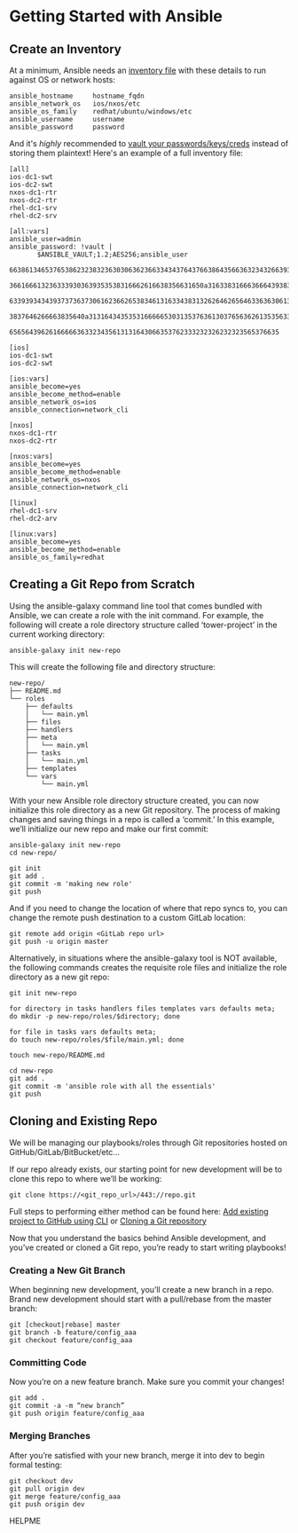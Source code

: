 # Getting Started with Ansible

## Create an Inventory

At a minimum, Ansible needs an [inventory file](https://docs.ansible.com/ansible/latest/user_guide/intro_inventory.html) with these details to run against OS or network hosts:
```
ansible_hostname     hostname_fqdn
ansible_network_os   ios/nxos/etc
ansible_os_family    redhat/ubuntu/windows/etc
ansible_username     username
ansible_password     password
```

And it's *highly* recommended to [vault your passwords/keys/creds](https://docs.ansible.com/ansible/latest/user_guide/vault.html#creating-encrypted-variables) instead of storing them plaintext! Here's an example of a full inventory file:

```
[all]
ios-dc1-swt
ios-dc2-swt
nxos-dc1-rtr
nxos-dc2-rtr
rhel-dc1-srv
rhel-dc2-srv

[all:vars]
ansible_user=admin
ansible_password: !vault |
       $ANSIBLE_VAULT;1.2;AES256;ansible_user
       66386134653765386232383236303063623663343437643766386435663632343266393064373933
       3661666132363339303639353538316662616638356631650a316338316663666439383138353032
       63393934343937373637306162366265383461316334383132626462656463363630613832313562
       3837646266663835640a313164343535316666653031353763613037656362613535633538386539
       65656439626166666363323435613131643066353762333232326232323565376635

[ios]
ios-dc1-swt
ios-dc2-swt

[ios:vars]
ansible_become=yes
ansible_become_method=enable
ansible_network_os=ios
ansible_connection=network_cli

[nxos]
nxos-dc1-rtr
nxos-dc2-rtr

[nxos:vars]
ansible_become=yes
ansible_become_method=enable
ansible_network_os=nxos
ansible_connection=network_cli

[linux]
rhel-dc1-srv
rhel-dc2-arv

[linux:vars]
ansible_become=yes
ansible_become_method=enable
ansible_os_family=redhat
```


## Creating a Git Repo from Scratch
Using the ansible-galaxy command line tool that comes bundled with Ansible, we can create a role with the init command. For example, the following will create a role directory structure called ‘tower-project’ in the current working directory:

```
ansible-galaxy init new-repo
```

This will create the following file and directory structure:

```
new-repo/
├── README.md
└── roles
    ├── defaults
    │   └── main.yml
    ├── files
    ├── handlers
    ├── meta
    │   └── main.yml
    ├── tasks
    │   └── main.yml
    ├── templates
    └── vars
        └── main.yml
```

With your new Ansible role directory structure created, you can now initialize this role directory as a new Git repository. The process of making changes and saving things in a repo is called a ‘commit.’ In this example, we’ll initialize our new repo and make our first commit:

```
ansible-galaxy init new-repo
cd new-repo/

git init
git add .
git commit -m 'making new role'
git push
```

And if you need to change the location of where that repo syncs to, you can change the remote push destination to a custom GitLab location:

```
git remote add origin <GitLab repo url>
git push -u origin master
```

Alternatively, in situations where the ansible-galaxy tool is NOT available, the following commands creates the requisite role files and initialize the role directory as a new git repo:

```
git init new-repo

for directory in tasks handlers files templates vars defaults meta;
do mkdir -p new-repo/roles/$directory; done

for file in tasks vars defaults meta;
do touch new-repo/roles/$file/main.yml; done

touch new-repo/README.md

cd new-repo
git add .
git commit -m 'ansible role with all the essentials'
git push
```

## Cloning and Existing Repo
We will be managing our playbooks/roles through Git repositories hosted on GitHub/GitLab/BitBucket/etc…

If our repo already exists, our starting point for new development will be to clone this repo to where we’ll be working:

```
git clone https://<git_repo_url>/443://repo.git
```

Full steps to performing either method can be found here:
[Add existing project to GitHub using CLI](https://help.github.com/articles/adding-an-existing-project-to-github-using-the-command-line/)
or
[Cloning a Git repository](https://help.github.com/articles/cloning-a-repository/#platform-linux)

Now that you understand the basics behind Ansible development, and you’ve created or cloned a Git repo, you’re ready to start writing playbooks!

### Creating a New Git Branch
When beginning new development, you’ll create a new branch in a repo. Brand new development should start with a pull/rebase from the master branch:

```
git [checkout|rebase] master
git branch -b feature/config_aaa
git checkout feature/config_aaa
```

### Committing Code
Now you’re on a new feature branch. Make sure you commit your changes!

```
git add .
git commit -a -m “new branch”
git push origin feature/config_aaa
```

### Merging Branches
After you’re satisfied with your new branch, merge it into dev to begin formal testing:

```
git checkout dev
git pull origin dev
git merge feature/config_aaa
git push origin dev
```

HELPME